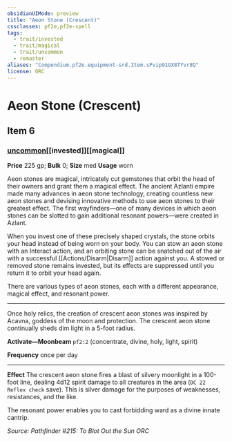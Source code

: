 ```yaml
---
obsidianUIMode: preview
title: "Aeon Stone (Crescent)"
cssclasses: pf2e,pf2e-spell
tags:
  - trait/invested
  - trait/magical
  - trait/uncommon
  - remaster
aliases: "Compendium.pf2e.equipment-srd.Item.sPvip91GX8TYvr8Q"
license: ORC
---
```

# Aeon Stone (Crescent)
## Item 6
### [uncommon](uncommon "Uncommon Rarity Trait")[[invested]][[magical]]


**Price** 225 gp; 
**Bulk** 0; **Size** med
**Usage** worn

Aeon stones are magical, intricately cut gemstones that orbit the head of their owners and grant them a magical effect. The ancient Azlanti empire made many advances in aeon stone technology, creating countless new aeon stones and devising innovative methods to use aeon stones to their greatest effect. The first wayfinders—one of many devices in which aeon stones can be slotted to gain additional resonant powers—were created in Azlant.

When you invest one of these precisely shaped crystals, the stone orbits your head instead of being worn on your body. You can stow an aeon stone with an Interact action, and an orbiting stone can be snatched out of the air with a successful [[Actions/Disarm|Disarm]] action against you. A stowed or removed stone remains invested, but its effects are suppressed until you return it to orbit your head again.

There are various types of aeon stones, each with a different appearance, magical effect, and resonant power.

* * *

Once holy relics, the creation of crescent aeon stones was inspired by Acavna, goddess of the moon and protection. The crescent aeon stone continually sheds dim light in a 5-foot radius.

**Activate—Moonbeam** `pf2:2` (concentrate, divine, holy, light, spirit)

**Frequency** once per day

* * *

**Effect** The crescent aeon stone fires a blast of silvery moonlight in a 100-foot line, dealing 4d12 spirit damage to all creatures in the area (`DC 22 Reflex check` save). This is silver damage for the purposes of weaknesses, resistances, and the like.

The resonant power enables you to cast forbidding ward as a divine innate cantrip.

*Source: Pathfinder #215: To Blot Out the Sun*
*ORC*